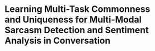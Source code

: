 # Learning Multi-Task Commonness and Uniqueness for Multi-Modal Sarcasm Detection and Sentiment Analysis in Conversation
